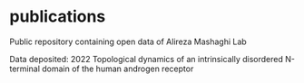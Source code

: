 # publications
Public repository containing open data of Alireza Mashaghi Lab

Data deposited:
2022 Topological dynamics of an intrinsically disordered N-terminal domain of the human androgen receptor
